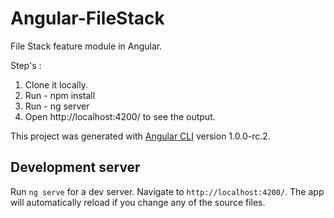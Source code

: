 # Angular-FileStack

File Stack feature module in Angular.


Step's :

1) Clone it locally.
2) Run - npm install
3) Run - ng server
4) Open http://localhost:4200/ to see the output.


This project was generated with [Angular CLI](https://github.com/angular/angular-cli) version 1.0.0-rc.2.

## Development server

Run `ng serve` for a dev server. Navigate to `http://localhost:4200/`. The app will automatically reload if you change any of the source files.